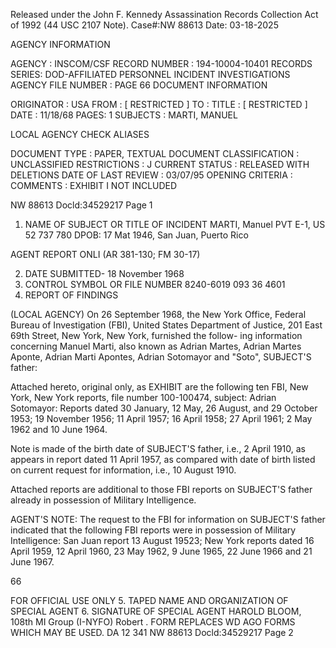 Released under the John F. Kennedy
Assassination Records Collection Act of
1992 (44 USC 2107 Note). Case#:NW
88613 Date: 03-18-2025

AGENCY INFORMATION

AGENCY : INSCOM/CSF
RECORD NUMBER : 194-10004-10401
RECORDS SERIES: DOD-AFFILIATED PERSONNEL INCIDENT INVESTIGATIONS
AGENCY FILE NUMBER : PAGE 66
DOCUMENT INFORMATION

ORIGINATOR : USA
FROM : [ RESTRICTED ]
TO :
TITLE : [ RESTRICTED ]
DATE : 11/18/68
PAGES: 1
SUBJECTS : MARTI, MANUEL

LOCAL AGENCY CHECK
ALIASES

DOCUMENT TYPE : PAPER, TEXTUAL DOCUMENT
CLASSIFICATION : UNCLASSIFIED
RESTRICTIONS : J
CURRENT STATUS : RELEASED WITH DELETIONS
DATE OF LAST REVIEW : 03/07/95
OPENING CRITERIA :
COMMENTS : EXHIBIT I NOT INCLUDED

NW 88613 Docld:34529217 Page 1

1. NAME OF SUBJECT OR TITLE OF INCIDENT
MARTI, Manuel
PVT E-1, US 52 737 780
DPOB: 17 Mat 1946, San Juan, Puerto Rico

AGENT REPORT ONLI
(AR 381-130; FM 30-17)

2. DATE SUBMITTED-
18 November 1968
3. CONTROL SYMBOL OR FILE NUMBER
8240-6019
093 36 4601
4. REPORT OF FINDINGS

(LOCAL AGENCY) On 26 September 1968, the New York Office,
Federal Bureau of Investigation (FBI), United States Department of
Justice, 201 East 69th Street, New York, New York, furnished the follow-
ing information concerning Manuel Marti, also known as Adrian Martes,
Adrian Martes Aponte, Adrian Marti Apontes, Adrian Sotomayor and "Soto",
SUBJECT'S father:

Attached hereto, original only, as EXHIBIT are the
following ten FBI, New York, New York reports, file number 100-100474,
subject: Adrian Sotomayor: Reports dated 30 January, 12 May, 26 August,
and 29 October 1953; 19 November 1956; 11 April 1957; 16 April 1958;
27 April 1961; 2 May 1962 and 10 June 1964.

Note is made of the birth date of SUBJECT'S father, i.e.,
2 April 1910, as appears in report dated 11 April 1957, as compared with
date of birth listed on current request for information, i.e., 10 August
1910.

Attached reports are additional to those FBI reports on SUBJECT'S
father already in possession of Military Intelligence.

AGENT'S NOTE: The request to the FBI for information on SUBJECT'S
father indicated that the following FBI reports were in possession of
Military Intelligence: San Juan report 13 August 19523; New York reports
dated 16 April 1959, 12 April 1960, 23 May 1962, 9 June 1965, 22 June 1966
and 21 June 1967.

66

FOR OFFICIAL USE ONLY
5. TAPED NAME AND ORGANIZATION OF SPECIAL AGENT 6. SIGNATURE OF SPECIAL AGENT
HAROLD BLOOM, 108th MI Group (I-NYFO) Robert .
FORM REPLACES WD AGO FORMS WHICH MAY BE USED.
DA 12 341
NW 88613 Docld:34529217 Page 2

